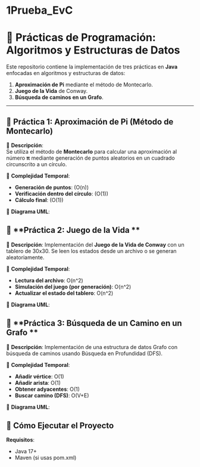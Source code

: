 # 1Prueba_EvC

# 🚀 Prácticas de Programación: Algoritmos y Estructuras de Datos

Este repositorio contiene la implementación de tres prácticas en **Java** enfocadas en algoritmos y estructuras de datos:

1. **Aproximación de Pi** mediante el método de Montecarlo.
2. **Juego de la Vida** de Conway.
3. **Búsqueda de caminos en un Grafo**.

---

## 📌 **Práctica 1: Aproximación de Pi (Método de Montecarlo)**

📖 **Descripción**:  
Se utiliza el método de **Montecarlo** para calcular una aproximación al número **π** mediante generación de puntos aleatorios en un cuadrado circunscrito a un círculo.

🔢 **Complejidad Temporal**:  
- **Generación de puntos**: \(O(n)\)  
- **Verificación dentro del círculo**: \(O(1)\)  
- **Cálculo final**: \(O(1)\)  

🔗 **Diagrama UML**:


## 📌 **Práctica 2: Juego de la Vida **

📖 **Descripción**:
Implementación del **Juego de la Vida de Conway** con un tablero de 30x30. Se leen los estados desde un archivo o se generan aleatoriamente.

🔢 **Complejidad Temporal**: 

- **Lectura del archivo**: O(n^2)
- **Simulación del juego (por generación)**: O(n^2)
- **Actualizar el estado del tablero**: O(n^2)

🔗 **Diagrama UML**:


## 📌 **Práctica 3: Búsqueda de un Camino en un Grafo **

📖 **Descripción**:
Implementación de una estructura de datos Grafo con búsqueda de caminos usando Búsqueda en Profundidad (DFS).

🔢 **Complejidad Temporal**: 

- **Añadir vértice**: O(1)
- **Añadir arista**: O(1)
- **Obtener adyacentes**: O(1)
- **Buscar camino (DFS)**: O(V+E)

🔗 **Diagrama UML**:


## 🔧 **Cómo Ejecutar el Proyecto**

**Requisitos**:
- Java 17+
- Maven (si usas pom.xml)







